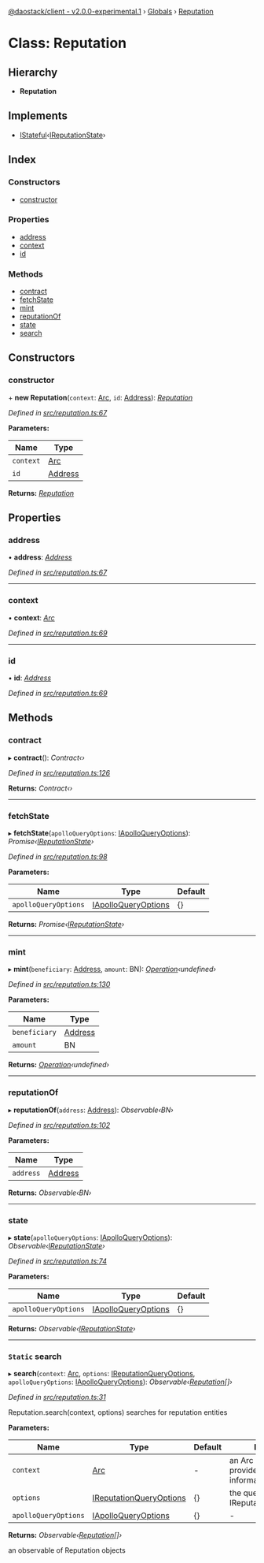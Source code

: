 [@daostack/client - v2.0.0-experimental.1](../README.md) › [Globals](../globals.md) › [Reputation](reputation.md)

# Class: Reputation

## Hierarchy

* **Reputation**

## Implements

* [IStateful](../interfaces/istateful.md)‹[IReputationState](../interfaces/ireputationstate.md)›

## Index

### Constructors

* [constructor](reputation.md#constructor)

### Properties

* [address](reputation.md#address)
* [context](reputation.md#context)
* [id](reputation.md#id)

### Methods

* [contract](reputation.md#contract)
* [fetchState](reputation.md#fetchstate)
* [mint](reputation.md#mint)
* [reputationOf](reputation.md#reputationof)
* [state](reputation.md#state)
* [search](reputation.md#static-search)

## Constructors

###  constructor

\+ **new Reputation**(`context`: [Arc](arc.md), `id`: [Address](../globals.md#address)): *[Reputation](reputation.md)*

*Defined in [src/reputation.ts:67](https://github.com/daostack/client/blob/6c661ff/src/reputation.ts#L67)*

**Parameters:**

Name | Type |
------ | ------ |
`context` | [Arc](arc.md) |
`id` | [Address](../globals.md#address) |

**Returns:** *[Reputation](reputation.md)*

## Properties

###  address

• **address**: *[Address](../globals.md#address)*

*Defined in [src/reputation.ts:67](https://github.com/daostack/client/blob/6c661ff/src/reputation.ts#L67)*

___

###  context

• **context**: *[Arc](arc.md)*

*Defined in [src/reputation.ts:69](https://github.com/daostack/client/blob/6c661ff/src/reputation.ts#L69)*

___

###  id

• **id**: *[Address](../globals.md#address)*

*Defined in [src/reputation.ts:69](https://github.com/daostack/client/blob/6c661ff/src/reputation.ts#L69)*

## Methods

###  contract

▸ **contract**(): *Contract‹›*

*Defined in [src/reputation.ts:126](https://github.com/daostack/client/blob/6c661ff/src/reputation.ts#L126)*

**Returns:** *Contract‹›*

___

###  fetchState

▸ **fetchState**(`apolloQueryOptions`: [IApolloQueryOptions](../interfaces/iapolloqueryoptions.md)): *Promise‹[IReputationState](../interfaces/ireputationstate.md)›*

*Defined in [src/reputation.ts:98](https://github.com/daostack/client/blob/6c661ff/src/reputation.ts#L98)*

**Parameters:**

Name | Type | Default |
------ | ------ | ------ |
`apolloQueryOptions` | [IApolloQueryOptions](../interfaces/iapolloqueryoptions.md) |  {} |

**Returns:** *Promise‹[IReputationState](../interfaces/ireputationstate.md)›*

___

###  mint

▸ **mint**(`beneficiary`: [Address](../globals.md#address), `amount`: BN): *[Operation](../globals.md#operation)‹undefined›*

*Defined in [src/reputation.ts:130](https://github.com/daostack/client/blob/6c661ff/src/reputation.ts#L130)*

**Parameters:**

Name | Type |
------ | ------ |
`beneficiary` | [Address](../globals.md#address) |
`amount` | BN |

**Returns:** *[Operation](../globals.md#operation)‹undefined›*

___

###  reputationOf

▸ **reputationOf**(`address`: [Address](../globals.md#address)): *Observable‹BN›*

*Defined in [src/reputation.ts:102](https://github.com/daostack/client/blob/6c661ff/src/reputation.ts#L102)*

**Parameters:**

Name | Type |
------ | ------ |
`address` | [Address](../globals.md#address) |

**Returns:** *Observable‹BN›*

___

###  state

▸ **state**(`apolloQueryOptions`: [IApolloQueryOptions](../interfaces/iapolloqueryoptions.md)): *Observable‹[IReputationState](../interfaces/ireputationstate.md)›*

*Defined in [src/reputation.ts:74](https://github.com/daostack/client/blob/6c661ff/src/reputation.ts#L74)*

**Parameters:**

Name | Type | Default |
------ | ------ | ------ |
`apolloQueryOptions` | [IApolloQueryOptions](../interfaces/iapolloqueryoptions.md) |  {} |

**Returns:** *Observable‹[IReputationState](../interfaces/ireputationstate.md)›*

___

### `Static` search

▸ **search**(`context`: [Arc](arc.md), `options`: [IReputationQueryOptions](../interfaces/ireputationqueryoptions.md), `apolloQueryOptions`: [IApolloQueryOptions](../interfaces/iapolloqueryoptions.md)): *Observable‹[Reputation](reputation.md)[]›*

*Defined in [src/reputation.ts:31](https://github.com/daostack/client/blob/6c661ff/src/reputation.ts#L31)*

Reputation.search(context, options) searches for reputation entities

**Parameters:**

Name | Type | Default | Description |
------ | ------ | ------ | ------ |
`context` | [Arc](arc.md) | - | an Arc instance that provides connection information |
`options` | [IReputationQueryOptions](../interfaces/ireputationqueryoptions.md) |  {} | the query options, cf. IReputationQueryOptions |
`apolloQueryOptions` | [IApolloQueryOptions](../interfaces/iapolloqueryoptions.md) |  {} | - |

**Returns:** *Observable‹[Reputation](reputation.md)[]›*

an observable of Reputation objects
